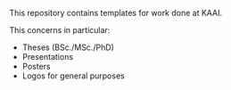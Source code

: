 This repository contains templates for work done at KAAI.

This concerns in particular:
 - Theses (BSc./MSc./PhD)
 - Presentations
 - Posters
 - Logos for general purposes
